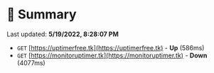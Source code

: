# 📖 Summary
Last updated: **5/19/2022, 8:28:07 PM**

- `GET` [https://uptimerfree.tk](https://uptimerfree.tk) - **Up** (586ms)
- `GET` [https://monitoruptimer.tk](https://monitoruptimer.tk) - **Down** (4077ms)
